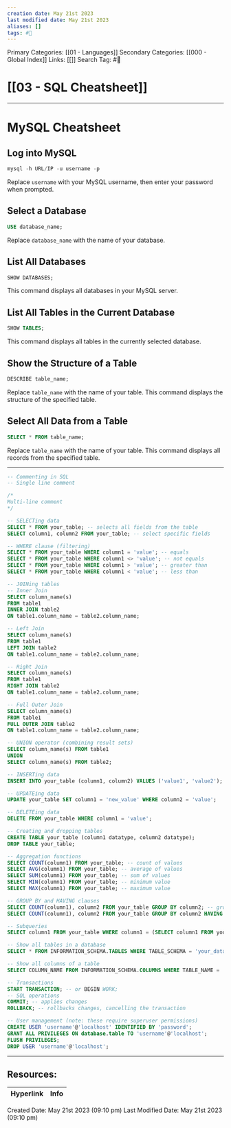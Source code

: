 ```yaml
---
creation date: May 21st 2023
last modified date: May 21st 2023
aliases: []
tags: #📖
---
```


Primary Categories: [[01 - Languages]] 
Secondary Categories: [[000 - Global Index]] 
Links: [[]] 
Search Tag: #📖  

# [[03 - SQL Cheatsheet]]  
---
# MySQL Cheatsheet

## Log into MySQL
```sql
mysql -h URL/IP -u username -p
```
Replace `username` with your MySQL username, then enter your password when prompted.

## Select a Database
```sql
USE database_name;
```
Replace `database_name` with the name of your database.

## List All Databases
```sql
SHOW DATABASES;
```
This command displays all databases in your MySQL server.

## List All Tables in the Current Database
```sql
SHOW TABLES;
```
This command displays all tables in the currently selected database.

## Show the Structure of a Table
```sql
DESCRIBE table_name;
```
Replace `table_name` with the name of your table. This command displays the structure of the specified table.

## Select All Data from a Table
```sql
SELECT * FROM table_name;
```
Replace `table_name` with the name of your table. This command displays all records from the specified table.

---

```SQL
-- Commenting in SQL
-- Single line comment

/*
Multi-line comment
*/

-- SELECTing data
SELECT * FROM your_table; -- selects all fields from the table
SELECT column1, column2 FROM your_table; -- select specific fields

-- WHERE clause (filtering)
SELECT * FROM your_table WHERE column1 = 'value'; -- equals
SELECT * FROM your_table WHERE column1 <> 'value'; -- not equals
SELECT * FROM your_table WHERE column1 > 'value'; -- greater than
SELECT * FROM your_table WHERE column1 < 'value'; -- less than

-- JOINing tables
-- Inner Join
SELECT column_name(s)
FROM table1
INNER JOIN table2
ON table1.column_name = table2.column_name;

-- Left Join
SELECT column_name(s)
FROM table1
LEFT JOIN table2
ON table1.column_name = table2.column_name;

-- Right Join
SELECT column_name(s)
FROM table1
RIGHT JOIN table2
ON table1.column_name = table2.column_name;

-- Full Outer Join
SELECT column_name(s)
FROM table1
FULL OUTER JOIN table2
ON table1.column_name = table2.column_name;

-- UNION operator (combining result sets)
SELECT column_name(s) FROM table1
UNION
SELECT column_name(s) FROM table2;

-- INSERTing data
INSERT INTO your_table (column1, column2) VALUES ('value1', 'value2');

-- UPDATEing data
UPDATE your_table SET column1 = 'new_value' WHERE column2 = 'value';

-- DELETEing data
DELETE FROM your_table WHERE column1 = 'value';

-- Creating and dropping tables
CREATE TABLE your_table (column1 datatype, column2 datatype);
DROP TABLE your_table;

-- Aggregation functions
SELECT COUNT(column1) FROM your_table; -- count of values
SELECT AVG(column1) FROM your_table; -- average of values
SELECT SUM(column1) FROM your_table; -- sum of values
SELECT MIN(column1) FROM your_table; -- minimum value
SELECT MAX(column1) FROM your_table; -- maximum value

-- GROUP BY and HAVING clauses
SELECT COUNT(column1), column2 FROM your_table GROUP BY column2; -- group by
SELECT COUNT(column1), column2 FROM your_table GROUP BY column2 HAVING COUNT(column1) > value; -- having

-- Subqueries
SELECT column1 FROM your_table WHERE column1 = (SELECT column1 FROM your_table WHERE column2 = 'value');

-- Show all tables in a database
SELECT * FROM INFORMATION_SCHEMA.TABLES WHERE TABLE_SCHEMA = 'your_database';

-- Show all columns of a table
SELECT COLUMN_NAME FROM INFORMATION_SCHEMA.COLUMNS WHERE TABLE_NAME = 'your_table';

-- Transactions
START TRANSACTION; -- or BEGIN WORK;
-- SQL operations
COMMIT; -- applies changes
ROLLBACK; -- rollbacks changes, cancelling the transaction

-- User management (note: these require superuser permissions)
CREATE USER 'username'@'localhost' IDENTIFIED BY 'password';
GRANT ALL PRIVILEGES ON database.table TO 'username'@'localhost';
FLUSH PRIVILEGES;
DROP USER 'username'@'localhost';
```


___

## Resources:

| Hyperlink | Info |
| --------- | ---- |


Created Date: May 21st 2023 (09:10 pm) 
Last Modified Date: May 21st 2023 (09:10 pm)
